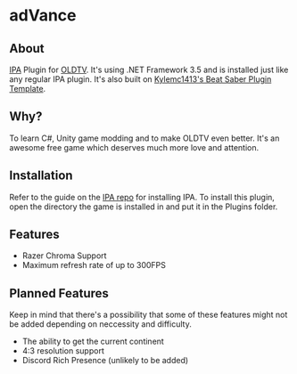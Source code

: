 # adVance
## About
[IPA](https://github.com/Eusth/IPA) Plugin for [OLDTV](https://store.steampowered.com/app/643270/OLDTV/).
It's using .NET Framework 3.5 and is installed just like any regular IPA plugin.
It's also built on [Kylemc1413's Beat Saber Plugin Template](https://github.com/Kylemc1413/BS-Plugin-Template/).

## Why?
To learn C#, Unity game modding and to make OLDTV even better.
It's an awesome free game which deserves much more love and attention.

## Installation
Refer to the guide on the [IPA repo](https://github.com/Eusth/IPA) for installing IPA.
To install this plugin, open the directory the game is installed in and put it in the Plugins folder.

## Features
- Razer Chroma Support
- Maximum refresh rate of up to 300FPS

## Planned Features
Keep in mind that there's a possibility that some of these features might not be added depending on neccessity and difficulty.
- The ability to get the current continent
- 4:3 resolution support
- Discord Rich Presence (unlikely to be added)
